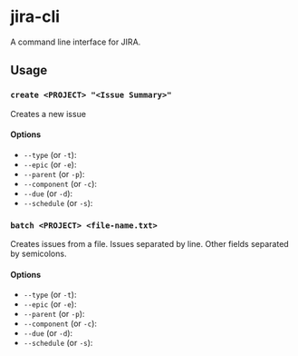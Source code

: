 jira-cli
========

A command line interface for JIRA.

## Usage
### `create <PROJECT> "<Issue Summary>"`
Creates a new issue

#### Options
* `--type` (or `-t`): 
* `--epic` (or `-e`): 
* `--parent` (or `-p`): 
* `--component` (or `-c`): 
* `--due` (or `-d`): 
* `--schedule` (or `-s`): 

### `batch <PROJECT> <file-name.txt>`
Creates issues from a file. Issues separated by line. Other fields separated by semicolons.

#### Options
* `--type` (or `-t`): 
* `--epic` (or `-e`): 
* `--parent` (or `-p`): 
* `--component` (or `-c`): 
* `--due` (or `-d`): 
* `--schedule` (or `-s`): 

